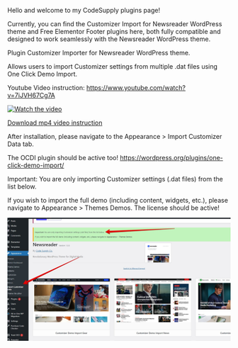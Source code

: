 Hello and welcome to my CodeSupply plugins page!

Currently, you can find the Customizer Import for Newsreader WordPress theme and Free Elementor Footer plugins here, both fully compatible and designed to work seamlessly with the Newsreader WordPress theme.

Plugin Customizer Importer for Newsreader WordPress theme.

Allows users to import Customizer settings from multiple .dat files using One Click Demo Import.

Youtube Video instruction: https://www.youtube.com/watch?v=7iJVH67Cg7A

[![Watch the video](https://i.ytimg.com/an_webp/7iJVH67Cg7A/mqdefault_6s.webp?du=3000&sqp=CNCThLcG&rs=AOn4CLAuhZ0VrEiBiH_Zcl_FMNm5XD1xsQ)](https://www.youtube.com/watch?v=7iJVH67Cg7A)

[Download mp4 video instruction](https://github.com/childtheme/codesupple/blob/main/video_customizer.mp4)

After installation, please navigate to the Appearance > Import Customizer Data tab.

The OCDI plugin should be active too!
https://wordpress.org/plugins/one-click-demo-import/

Important: You are only importing Customizer settings (.dat files) from the list below.

If you wish to import the full demo (including content, widgets, etc.), please navigate to Appearance > Themes Demos. The license should be active!

![Alt text](https://github.com/childtheme/codesupple/blob/customizer-importer-newsreader/screenshot3.jpg)



